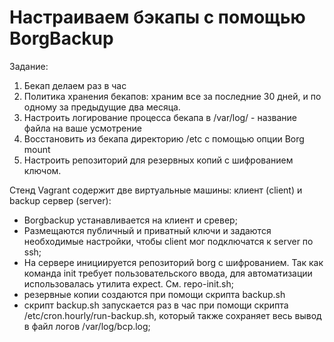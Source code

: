 # Настраиваем бэкапы с помощью BorgBackup

Задание:
1) Бекап делаем раз в час
2) Политика хранения бекапов: храним все за последние 30 дней, и по одному за предыдущие два месяца.
3) Настроить логирование процесса бекапа в /var/log/ - название файла на ваше усмотрение
4) Восстановить из бекапа директорию /etc с помощью опции Borg mount
5) Настроить репозиторий для резервных копий с шифрованием ключом.

Стенд Vagrant содержит две виртуальные машины: клиент (client) и backup сервер (server):
- Borgbackup устанавливается на клиент и сревер;
- Размещаются публичный и приватный ключи и задаются необходимые настройки, чтобы client мог подключатся к server по ssh;
- На сервере инициируется репозиторий borg c шифрованием. Так как команда init требует пользовательского ввода, для автоматизации использовалась утилита expect. См. repo-init.sh;
- резервные копии создаются при помощи скрипта backup.sh
- скрипт backup.sh запускается раз в час при помощи скрипта /etc/cron.hourly/run-backup.sh, который также сохраняет весь вывод в файл логов /var/log/bcp.log;
